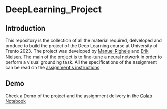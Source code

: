 # DeepLearning_Project
## Introduction
This repository is the collection of all the material required, delveloped and produce to build the project of the Deep Learning course at University of Trento 2023.
The project was developed by [Manuel Righele](https://github.com/jvj00) and [Erik Nielsen](https://github.com/NielsenErik).
The main of the project is to fine-tune a neural network in order to perform a visual grounding task.
All the specifications of the assignment can be read on the [assignment's instructions](https://github.com/NielsenErik/DeepLearning_Project/blob/main/Docs/Deep%20Learning%202023%20-%20Assignment.pdf )
## Demo
Check a Demo of the project and the assignment delivery in the [Colab Notebook](https://github.com/NielsenErik/DeepLearning_Project/blob/main/Notebook/DeepLearning_MAIK_CustomClip.ipynb)

